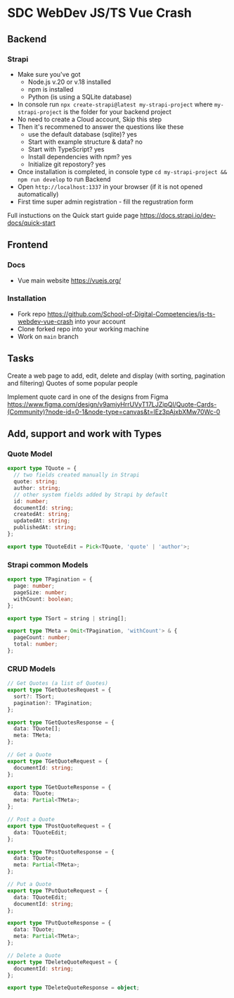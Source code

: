 # SDC WebDev JS/TS Vue Crash

## Backend

### Strapi

- Make sure you've got
  - Node.js v.20 or v.18 installed
  - npm is installed
  - Python (is using a SQLite database)
- In console run `npx create-strapi@latest my-strapi-project` where `my-strapi-project` is the folder for your backend project
- No need to create a Cloud account, Skip this step
- Then it's recommened to answer the questions like these
  - use the default database (sqlite)? yes
  - Start with example structure & data? no
  - Start with TypeScript? yes
  - Install dependencies with npm? yes
  - Initialize git repostory? yes
- Once installation is completed, in console type `cd my-strapi-project && npm run develop` to run Backend
- Open `http://localhost:1337` in your browser (if it is not opened automatically)
- First time super admin registration - fill the regustration form

Full instuctions on the Quick start guide page https://docs.strapi.io/dev-docs/quick-start

## Frontend

### Docs

- Vue main website https://vuejs.org/

### Installation

- Fork repo https://github.com/School-of-Digital-Competencies/js-ts-webdev-vue-crash into your account
- Clone forked repo into your working machine
- Work on `main` branch

## Tasks

Create a web page to add, edit, delete and display (with sorting, pagination and filtering) Quotes of some popular people

Implement quote card in one of the designs from Figma https://www.figma.com/design/v9amjyHrrUVyT17LJZipQl/Quote-Cards-(Community)?node-id=0-1&node-type=canvas&t=lEz3pAjxbXMw70Wc-0

## Add, support and work with Types

### Quote Model

```ts
export type TQuote = {
  // two fields created manually in Strapi
  quote: string;
  author: string;
  // other system fields added by Strapi by default
  id: number;
  documentId: string;
  createdAt: string;
  updatedAt: string;
  publishedAt: string;
};

export type TQuoteEdit = Pick<TQuote, 'quote' | 'author'>;
```

### Strapi common Models

```ts
export type TPagination = {
  page: number;
  pageSize: number;
  withCount: boolean;
};

export type TSort = string | string[];

export type TMeta = Omit<TPagination, 'withCount'> & {
  pageCount: number;
  total: number;
};
```

### CRUD Models

```ts
// Get Quotes (a list of Quotes)
export type TGetQuotesRequest = {
  sort?: TSort;
  pagination?: TPagination;
};

export type TGetQuotesResponse = {
  data: TQuote[];
  meta: TMeta;
};

// Get a Quote
export type TGetQuoteRequest = {
  documentId: string;
};

export type TGetQuoteResponse = {
  data: TQuote;
  meta: Partial<TMeta>;
};

// Post a Quote
export type TPostQuoteRequest = {
  data: TQuoteEdit;
};

export type TPostQuoteResponse = {
  data: TQuote;
  meta: Partial<TMeta>;
};

// Put a Quote
export type TPutQuoteRequest = {
  data: TQuoteEdit;
  documentId: string;
};

export type TPutQuoteResponse = {
  data: TQuote;
  meta: Partial<TMeta>;
};

// Delete a Quote
export type TDeleteQuoteRequest = {
  documentId: string;
};

export type TDeleteQuoteResponse = object;
```
